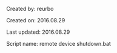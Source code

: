 Created by:		  reurbo

Created on:		  2016.08.29

Last updated:   2016.08.29

Script name:		remote device shutdown.bat


